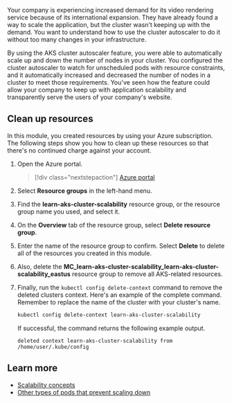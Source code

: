 Your company is experiencing increased demand for its video rendering service because of its international expansion. They have already found a way to scale the application, but the cluster wasn't keeping up with the demand. You want to understand how to use the cluster autoscaler to do it without too many changes in your infrastructure.

By using the AKS cluster autoscaler feature, you were able to automatically scale up and down the number of nodes in your cluster. You configured the cluster autoscaler to watch for unscheduled pods with resource constraints, and it automatically increased and decreased the number of nodes in a cluster to meet those requirements. You've seen how the feature could allow your company to keep up with application scalability and transparently serve the users of your company's website.

## Clean up resources

In this module, you created resources by using your Azure subscription. The following steps show you how to clean up these resources so that there's no continued charge against your account.

1. Open the Azure portal.

    > [!div class="nextstepaction"]
    > [Azure portal](https://portal.azure.com?azure-portal=true)

1. Select **Resource groups** in the left-hand menu.

1. Find the **learn-aks-cluster-scalability** resource group, or the resource group name you used, and select it.

1. On the **Overview** tab of the resource group, select **Delete resource group**.

1. Enter the name of the resource group to confirm. Select **Delete** to delete all of the resources you created in this module.

1. Also, delete the **MC_learn-aks-cluster-scalability_learn-aks-cluster-scalability_eastus** resource group to remove all AKS-related resources.

1. Finally, run the `kubectl config delete-context` command to remove the deleted clusters context. Here's an example of the complete command. Remember to replace the name of the cluster with your cluster's name.

    ```bash
    kubectl config delete-context learn-aks-cluster-scalability
    ```

    If successful, the command returns the following example output.

    ```output
    deleted context learn-aks-cluster-scalability from /home/user/.kube/config
    ```

## Learn more

- [Scalability concepts](/azure/aks/concepts-scale)
- [Other types of pods that prevent scaling down](https://github.com/kubernetes/autoscaler/blob/master/cluster-autoscaler/FAQ.md#what-types-of-pods-can-prevent-ca-from-removing-a-node)